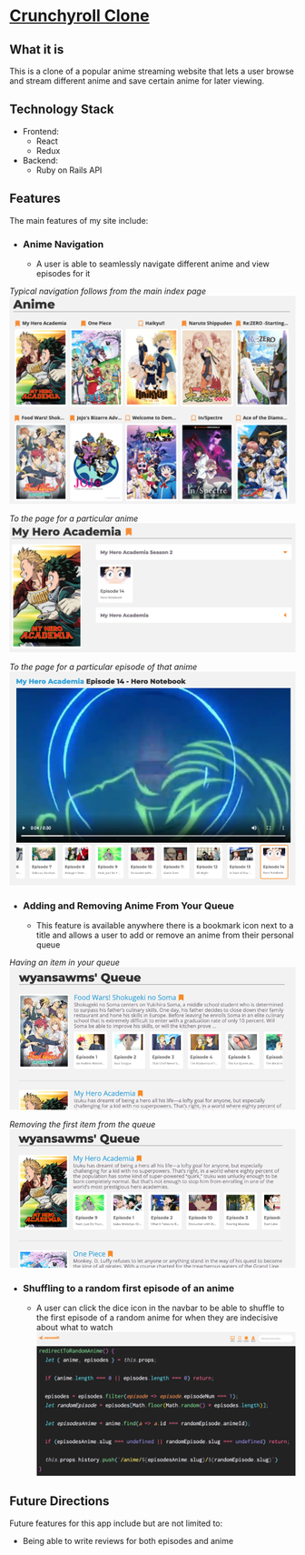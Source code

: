 # [Crunchyroll Clone](https://uwuwoll.herokuapp.com/#/)

## What it is
This is a clone of a popular anime streaming website that lets a user browse and stream different anime and save certain anime for later viewing.

## Technology Stack
- Frontend:
  - React
  - Redux
- Backend:
  - Ruby on Rails API

## Features
The main features of my site include:
- ### Anime Navigation
  - A user is able to seamlessly navigate different anime and view episodes for it

_Typical navigation follows from the main index page_
![animeindex](app/assets/images/screenshots/anime_index.png)

_To the page for a particular anime_
![animepage](app/assets/images/screenshots/anime_page.png)

_To the page for a particular episode of that anime_
![episodepage](app/assets/images/screenshots/episode_page.png)

- ### Adding and Removing Anime From Your Queue
  - This feature is available anywhere there is a bookmark icon next to a title and allows a user to add or remove an anime from their personal queue

_Having an item in your queue_
![havinganimeinqueue](app/assets/images/screenshots/firstiteminqueue.png)

_Removing the first item from the queue_
![havinganimeinqueue](app/assets/images/screenshots/removingitemfromqueue.png)

- ### Shuffling to a random first episode of an anime
  - A user can click the dice icon in the navbar to be able to shuffle to the first episode of a random anime for when they are indecisive about what to watch
![havinganimeinqueue](app/assets/images/screenshots/shuffle.png)
![havinganimeinqueue](app/assets/images/screenshots/shuffle_code.png)


## Future Directions
Future features for this app include but are not limited to:
- Being able to write reviews for both episodes and anime
